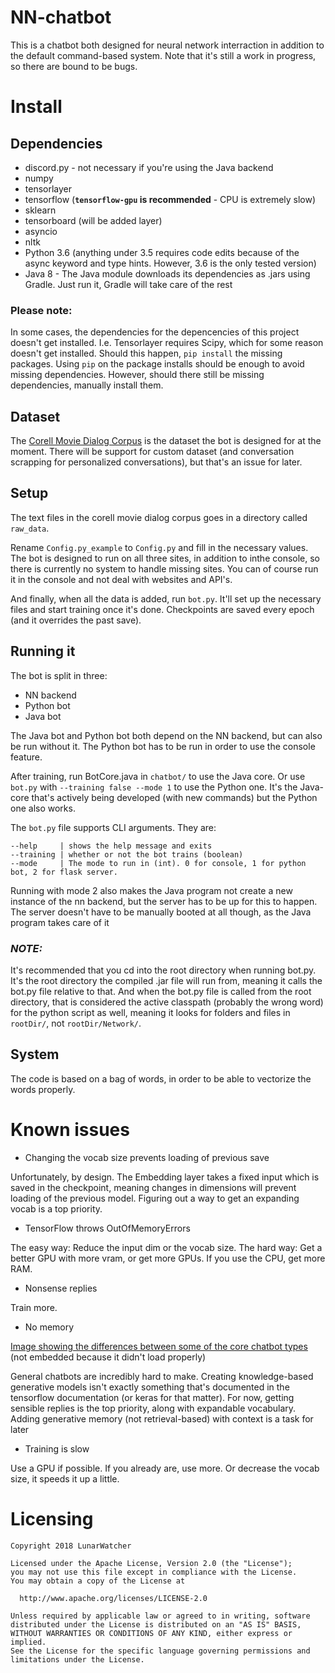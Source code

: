 # NN-chatbot

This is a chatbot both designed for neural network interraction in addition to the default command-based system. Note that it's still a work in progress, so there are bound to be bugs.

# Install

## Dependencies

* discord.py - not necessary if you're using the Java backend
* numpy
* tensorlayer
* tensorflow (**`tensorflow-gpu` is recommended** - CPU is extremely slow)
* sklearn
* tensorboard (will be added layer)
* asyncio
* nltk
* Python 3.6 (anything under 3.5 requires code edits because of the async keyword and type hints. However, 3.6 is the only tested version)
* Java 8 - The Java module downloads its dependencies as .jars using Gradle. Just run it, Gradle will take care of the rest

### Please note:

In some cases, the dependencies for the depencencies of this project doesn't get installed. I.e. Tensorlayer requires Scipy, which for some reason doesn't get installed. Should this happen, `pip install` the missing packages. Using `pip` on the package installs should be enough to avoid missing dependencies. However, should there still be missing dependencies, manually install them. 

## Dataset

The [Corell Movie Dialog Corpus](http://www.cs.cornell.edu/~cristian/Cornell_Movie-Dialogs_Corpus.html) is the dataset the bot is designed for at the moment. There will be support for custom dataset (and conversation scrapping for personalized conversations), but that's an issue for later.

## Setup



The text files in the corell movie dialog corpus goes in a directory called `raw_data`. 

Rename `Config.py_example` to `Config.py` and fill in the necessary values. The bot is designed to run on all three sites, in addition to inthe console, so there is currently no system to handle missing sites. You can of course run it in the console and not deal with websites and API's.

And finally, when all the data is added, run `bot.py`. It'll set up the necessary files and start training once it's done. Checkpoints are saved every epoch (and it overrides the past save).

## Running it

The bot is split in three:

* NN backend
* Python bot
* Java bot

The Java bot and Python bot both depend on the NN backend, but can also be run without it. The Python bot has to be run in order to use the console feature.

After training, run BotCore.java in `chatbot/` to use the Java core. Or use `bot.py` with `--training false --mode 1` to use the Python one. It's the Java-core that's actively being developed (with new commands) but the Python one also works. 

The `bot.py` file supports CLI arguments. They are:

    --help     | shows the help message and exits
    --training | whether or not the bot trains (boolean)
    --mode     | The mode to run in (int). 0 for console, 1 for python bot, 2 for flask server.
    
Running with mode 2 also makes the Java program not create a new instance of the nn backend, but the server has to be up for this to happen. The server doesn't have to be manually booted at all though, as the Java program takes care of it

### ***NOTE:***

It's recommended that you cd into the root directory when running bot.py. It's the root directory the compiled .jar file will run from, meaning it calls the bot.py file relative to that. And when the bot.py file is called from the root directory, that is considered the active classpath (probably the wrong word) for the python script as well, meaning it looks for folders and files in `rootDir/`, not `rootDir/Network/`.

## System

The code is based on a bag of words, in order to be able to vectorize the words properly. 

# Known issues

* Changing the vocab size prevents loading of previous save

Unfortunately, by design. The Embedding layer takes a fixed input which is saved in the checkpoint, meaning changes in dimensions will prevent loading of the previous model. Figuring out a way to get an expanding vocab is a top priority.

* TensorFlow throws OutOfMemoryErrors

The easy way: Reduce the input dim or the vocab size. 
The hard way: Get a better GPU with more vram, or get more GPUs. If you use the CPU, get more RAM.

* Nonsense replies

Train more. 

* No memory

[Image showing the differences between some of the core chatbot types](https://www.marutitech.com/wp-content/uploads/2017/04/Chatbot-conversation-framework.png) (not embedded because it didn't load properly)

General chatbots are incredibly hard to make. Creating knowledge-based generative models isn't exactly something that's documented in the tensorflow documentation (or keras for that matter). For now, getting sensible replies is the top priority, along with expandable vocabulary. Adding generative memory (not retrieval-based) with context is a task for later

* Training is slow

Use a GPU if possible. If you already are, use more. Or decrease the vocab size, it speeds it up a little.


# Licensing

    Copyright 2018 LunarWatcher

    Licensed under the Apache License, Version 2.0 (the "License");
    you may not use this file except in compliance with the License.
    You may obtain a copy of the License at

      http://www.apache.org/licenses/LICENSE-2.0

    Unless required by applicable law or agreed to in writing, software
    distributed under the License is distributed on an "AS IS" BASIS,
    WITHOUT WARRANTIES OR CONDITIONS OF ANY KIND, either express or implied.
    See the License for the specific language governing permissions and
    limitations under the License.
